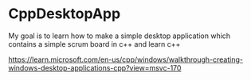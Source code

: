 # CppDesktopApp

My goal is to learn how to make a simple desktop application which contains a simple scrum board in c++ and learn c++

https://learn.microsoft.com/en-us/cpp/windows/walkthrough-creating-windows-desktop-applications-cpp?view=msvc-170
